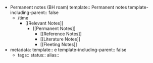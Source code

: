 - Permanent notes (BH roam)
  template:: Permanent notes
  template-including-parent:: false
	- /time
		- [[Relevant Notes]]
			- [[Permanent Notes]]
				- [[Reference Notes]]
				- [[Literature Notes]]
				- [[Fleeting Notes]]
- metadata:
  template:: e
  template-including-parent:: false
	- tags::
	  status::
	  alias::